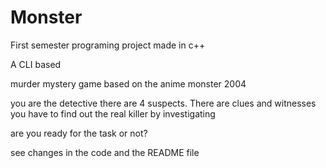 # Monster
First semester programing project
made in c++ 

A CLI based 

murder mystery game based on the anime monster 2004 

you are the detective there are 4 suspects. There are clues and witnesses you have to find out the real killer by investigating 

are you ready for the task or not?


see changes in the code and the README file

